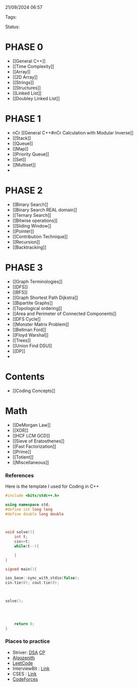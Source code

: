 21/09/2024 06:57

Tags:

Status:

# PHASE 0

* [[General C++]]
* [[Time Complexity]]
* [[Array]]
* [[2D Array]]
* [[Strings]]
* [[Structures]]
* [[Linked List]]
* [[Doubley Linked List]]

# PHASE 1

* nCr [[General C++#nCr Calculation with Modular Inverse]]
* [[Stack]]
* [[Queue]]
* [[Map]]
* [[Priority Queue]]
* [[Set]]
* [[Multiset]]
* 
# PHASE 2

* [[Binary Search]]
* [[Binary Search REAL domain]]
* [[Ternary Search]]
* [[Bitwise operations]]
* [[Sliding Window]]
* [[Pointer]]
* [[Contribution Technique]]
* [[Recursion]]
* [[Backtracking]]

# PHASE 3


* [[Graph Terminologies]]
* [[DFS]]
* [[BFS]] 
* [[Graph Shortest Path Dijkstra]]
* [[Bipartite Graphs]]
* [[Topological ordering]]
* [[Area and Perimeter of Connected Components]]
* [[DFS Cycle]]
* [[Monster Matrix Problem]]
* [[Bellman Ford]]
* [[Floyd Warshal]]
* [[Trees]]
* [[Union Find DSU]]
* [[DP]]
* 

# Contents
* [[Coding Concepts]]



# Math
* [[DeMorgan Law]]
* [[XOR]]
* [[HCF LCM GCD]]
* [[Sieve of Eratosthenes]]
* [[Fast Factorization]]
* [[Prime]]
* [[Totient]]
* [[Miscellaneous]]


### References
Here is the template I used for Coding in C++

```cpp
#include <bits/stdc++.h>

using namespace std;  
#define int long long
#define double long double

  

void solve(){
    int t;
    cin>>t;
    while(t--){

    }
}

signed main(){

ios_base::sync_with_stdio(false);
cin.tie(0); cout.tie(0);

  

solve();

  
  

    return 0;
}
```

### Places to practice
* Striver: [DSA](https://takeuforward.org/strivers-a2z-dsa-course/strivers-a2z-dsa-course-sheet-2/) [CP](https://takeuforward.org/interview-experience/strivers-cp-sheet)
* [Algozenith](https://maang.in/)
* [LeetCode](https://leetcode.com/problemset/)
* InterviewBit : [Link](https://www.interviewbit.com/courses/programming/)
* CSES   : [Link](https://cses.fi/problemset/)
* [CodeForces](https://codeforces.com/)